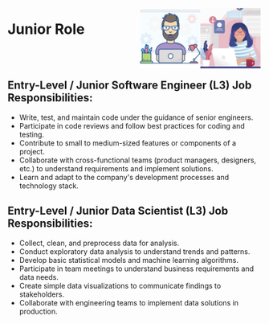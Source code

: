 <a href="/Interview-Preparation/level-3.md"><img align="right" width="120" src="/Interview-Preparation/logos/emp10.png"></img></a>
<a href="/Interview-Preparation/level-3.md"><img align="right" width="120" src="/Interview-Preparation/logos/emp09.png"></img></a>

# Junior Role

<br><br>

## Entry-Level / Junior Software Engineer (L3) Job Responsibilities:
- Write, test, and maintain code under the guidance of senior engineers.
- Participate in code reviews and follow best practices for coding and testing.
- Contribute to small to medium-sized features or components of a project.
- Collaborate with cross-functional teams (product managers, designers, etc.) to understand requirements and implement solutions.
- Learn and adapt to the company's development processes and technology stack.

## Entry-Level / Junior Data Scientist (L3) Job Responsibilities:
- Collect, clean, and preprocess data for analysis.
- Conduct exploratory data analysis to understand trends and patterns.
- Develop basic statistical models and machine learning algorithms.
- Participate in team meetings to understand business requirements and data needs.
- Create simple data visualizations to communicate findings to stakeholders.
- Collaborate with engineering teams to implement data solutions in production.
